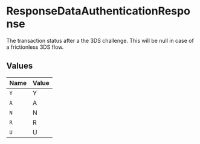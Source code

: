 # ResponseDataAuthenticationResponse

The transaction status after a the 3DS challenge. This will
be null in case of a frictionless 3DS flow.


## Values

| Name  | Value |
| ----- | ----- |
| `Y`   | Y     |
| `A`   | A     |
| `N`   | N     |
| `R`   | R     |
| `U`   | U     |